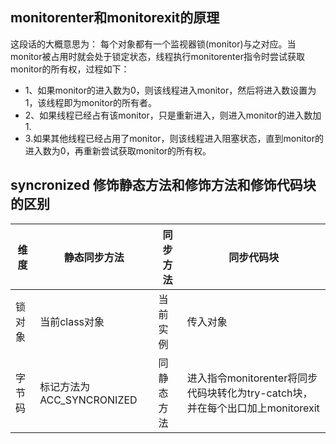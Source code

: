 ## monitorenter和monitorexit的原理
这段话的大概意思为：
每个对象都有一个监视器锁(monitor)与之对应。当monitor被占用时就会处于锁定状态，线程执行monitorenter指令时尝试获取monitor的所有权，过程如下：
* 1、如果monitor的进入数为0，则该线程进入monitor，然后将进入数设置为1，该线程即为monitor的所有者。
* 2、如果线程已经占有该monitor，只是重新进入，则进入monitor的进入数加1.
* 3.如果其他线程已经占用了monitor，则该线程进入阻塞状态，直到monitor的进入数为0，再重新尝试获取monitor的所有权。

## syncronized 修饰静态方法和修饰方法和修饰代码块的区别
|  维度   | 静态同步方法  | 同步方法 | 同步代码块 |
|  ----  | ----  | ---- | ---- |
| 锁对象  | 当前class对象 |  当前实例 |  传入对象 |
| 字节码  | 标记方法为ACC_SYNCRONIZED | 同静态方法 | 进入指令monitorenter将同步代码块转化为try-catch块，并在每个出口加上monitorexit |

